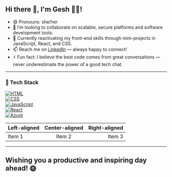 ## Hi there 👋, I'm Gesh 👩‍💻!

- 😄 Pronouns: she/her  
- 👯 I’m looking to collaborate on scalable, secure platforms and software development tools.
- 🌱 Currently reactivating my front-end skills through mini-projects in JavaScript, React, and CSS.
- 📫 Reach me on [LinkedIn](https://www.linkedin.com/in/geshnumatee-sowaruth) — always happy to connect!  
- ⚡ Fun fact: I believe the best code comes from great conversations — never underestimate the power of a good tech chat.

---

### 🧰 Tech Stack  
[![HTML](https://img.shields.io/badge/-HTML5-E34F26?logo=html5&logoColor=white&style=flat)](https://developer.mozilla.org/en-US/docs/Web/HTML)  
[![CSS](https://img.shields.io/badge/-CSS-1572B6?logo=css3&logoColor=white&style=flat)](https://developer.mozilla.org/en-US/docs/Web/CSS)  
[![JavaScript](https://img.shields.io/badge/-JavaScript-F7DF1E?logo=javascript&logoColor=black&style=flat)](https://developer.mozilla.org/en-US/docs/Web/JavaScript)  
[![React](https://img.shields.io/badge/-React-61DAFB?logo=react&logoColor=black&style=flat)](https://react.dev/)  
[![Azure](https://img.shields.io/badge/-Azure-0078D4?logo=microsoft-azure&logoColor=white&style=flat)](https://azure.microsoft.com/)

| Left-aligned | Center-aligned | Right-aligned |
| :----------- | :------------: | ------------: |
| Item 1       | Item 2         | Item 3        |

---

## Wishing you a productive and inspiring day ahead! 🌞
